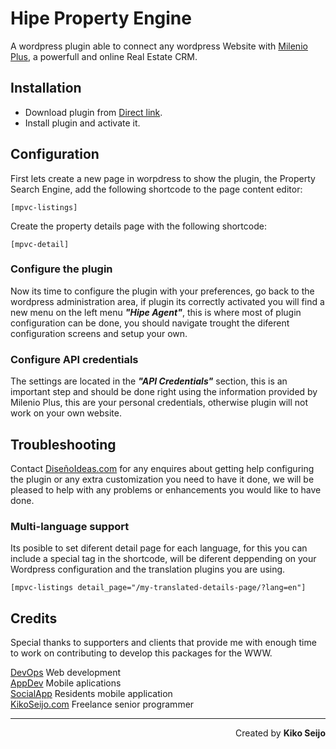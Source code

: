 # Hipe Property Engine

A wordpress plugin able to connect any wordpress Website with [Milenio Plus](http://milenioplus.com), a powerfull and online Real Estate CRM.


## Installation

* Download plugin from [Direct link](#hhhh).
* Install plugin and activate it.

## Configuration

First lets create a new page in worpdress to show the plugin, the Property Search Engine, add the following shortcode to the page content editor:

```
[mpvc-listings]
```

Create the property details page with the following shortcode:

```
[mpvc-detail]
```

### Configure the plugin
Now its time to configure the plugin with your preferences, go back to the wordpress administration area, if plugin its correctly activated
you will find a new menu on the left menu ***"Hipe Agent"***, this is where most of plugin configuration can be done, you should navigate
trought the diferent configuration screens and setup your own.

### Configure API credentials
The settings are located in the ***"API Credentials"*** section, this is an important step and should be done right using the information provided
by Milenio Plus, this are your personal credentials, otherwise plugin will not work on your own website.

## Troubleshooting
Contact [DiseñoIdeas.com](http://disenoideas.com) for any enquires about getting help configuring the plugin or any extra customization you need to have it done,
we will be pleased to help with any problems or enhancements you would like to have done.


### Multi-language support
Its posible to set diferent detail page for each language, for this you can include
a special tag in the shortcode, will be diferent deppending on your Wordpress configuration and
the translation plugins you are using.

```
[mpvc-listings detail_page="/my-translated-details-page/?lang=en"]
```





## Credits

Special thanks to supporters and clients that provide me with enough time to work on contributing to develop this packages for the WWW.

[DevOps](https://sunnyface.com "Programador ios málaga Marbella") Web development  
[AppDev](https://gestorapp.com "Gestor de aplicaciones moviles en málaga, mijas, marbella") Mobile aplications  
[SocialApp](https://sosvecinos.com "Plataforma móvil para la gestion de comunidades") Residents mobile application  
[KikoSeijo.com](https://kikoseijo.com "Programador freelance movil y Laravel") Freelance senior programmer

---
<div dir=rtl markdown=1>Created by <b>Kiko Seijo</b></div>
